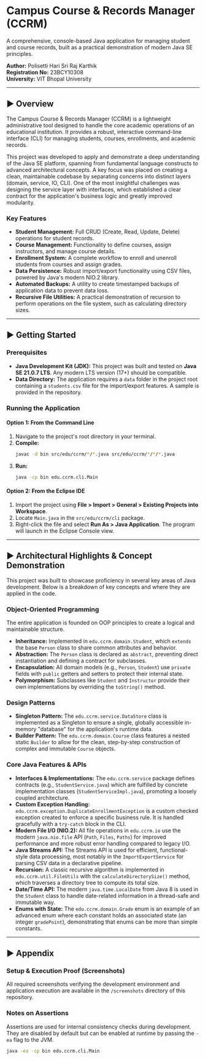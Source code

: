 # Campus Course & Records Manager (CCRM)

A comprehensive, console-based Java application for managing student and course records, built as a practical demonstration of modern Java SE principles.

**Author:** Polisetti Hari Sri Raj Karthik  
**Registration No:** 23BCY10308  
**University:** VIT Bhopal University

---

## ► Overview

The Campus Course & Records Manager (CCRM) is a lightweight administrative tool designed to handle the core academic operations of an educational institution. It provides a robust, interactive command-line interface (CLI) for managing students, courses, enrollments, and academic records.

This project was developed to apply and demonstrate a deep understanding of the Java SE platform, spanning from fundamental language constructs to advanced architectural concepts. A key focus was placed on creating a clean, maintainable codebase by separating concerns into distinct layers (domain, service, IO, CLI). One of the most insightful challenges was designing the service layer with interfaces, which established a clear contract for the application's business logic and greatly improved modularity.

### Key Features
*   **Student Management:** Full CRUD (Create, Read, Update, Delete) operations for student records.
*   **Course Management:** Functionality to define courses, assign instructors, and manage course details.
*   **Enrollment System:** A complete workflow to enroll and unenroll students from courses and assign grades.
*   **Data Persistence:** Robust import/export functionality using CSV files, powered by Java's modern NIO.2 library.
*   **Automated Backups:** A utility to create timestamped backups of application data to prevent data loss.
*   **Recursive File Utilities:** A practical demonstration of recursion to perform operations on the file system, such as calculating directory sizes.

---

## ► Getting Started

### Prerequisites
*   **Java Development Kit (JDK):** This project was built and tested on **Java SE 21.0.7 LTS**. Any modern LTS version (17+) should be compatible.
*   **Data Directory:** The application requires a `data` folder in the project root containing a `students.csv` file for the import/export features. A sample is provided in the repository.

### Running the Application

#### Option 1: From the Command Line
1.  Navigate to the project's root directory in your terminal.
2.  **Compile:**
    ```sh
    javac -d bin src/edu/ccrm/*/*.java src/edu/ccrm/*/*/*.java
    ```
3.  **Run:**
    ```sh
    java -cp bin edu.ccrm.cli.Main
    ```

#### Option 2: From the Eclipse IDE
1.  Import the project using **File > Import > General > Existing Projects into Workspace**.
2.  Locate `Main.java` in the `src/edu/ccrm/cli` package.
3.  Right-click the file and select **Run As > Java Application**. The program will launch in the Eclipse Console view.

---

## ► Architectural Highlights & Concept Demonstration

This project was built to showcase proficiency in several key areas of Java development. Below is a breakdown of key concepts and where they are applied in the code.

### Object-Oriented Programming
The entire application is founded on OOP principles to create a logical and maintainable structure.
*   **Inheritance:** Implemented in `edu.ccrm.domain.Student`, which `extends` the base `Person` class to share common attributes and behavior.
*   **Abstraction:** The `Person` class is declared as `abstract`, preventing direct instantiation and defining a contract for subclasses.
*   **Encapsulation:** All domain models (e.g., `Person`, `Student`) use `private` fields with `public` getters and setters to protect their internal state.
*   **Polymorphism:** Subclasses like `Student` and `Instructor` provide their own implementations by overriding the `toString()` method.

### Design Patterns
*   **Singleton Pattern:** The `edu.ccrm.service.DataStore` class is implemented as a Singleton to ensure a single, globally accessible in-memory "database" for the application's runtime data.
*   **Builder Pattern:** The `edu.ccrm.domain.Course` class features a nested static `Builder` to allow for the clean, step-by-step construction of complex and immutable `Course` objects.

### Core Java Features & APIs
*   **Interfaces & Implementations:** The `edu.ccrm.service` package defines contracts (e.g., `StudentService.java`) which are fulfilled by concrete implementation classes (`StudentServiceImpl.java`), promoting a loosely coupled architecture.
*   **Custom Exception Handling:** `edu.ccrm.exception.DuplicateEnrollmentException` is a custom checked exception created to enforce a specific business rule. It is handled gracefully with a `try-catch` block in the CLI.
*   **Modern File I/O (NIO.2):** All file operations in `edu.ccrm.io` use the modern `java.nio.file` API (`Path`, `Files`, `Paths`) for improved performance and more robust error handling compared to legacy I/O.
*   **Java Streams API:** The Streams API is used for efficient, functional-style data processing, most notably in the `ImportExportService` for parsing CSV data in a declarative pipeline.
*   **Recursion:** A classic recursive algorithm is implemented in `edu.ccrm.util.FileUtils` with the `calculateDirectorySize()` method, which traverses a directory tree to compute its total size.
*   **Date/Time API:** The modern `java.time.LocalDate` from Java 8 is used in the `Student` class to handle date-related information in a thread-safe and immutable way.
*   **Enums with State:** The `edu.ccrm.domain.Grade` enum is an example of an advanced enum where each constant holds an associated state (an integer `gradePoint`), demonstrating that enums can be more than simple constants.

---

## ► Appendix

### Setup & Execution Proof (Screenshots)
All required screenshots verifying the development environment and application execution are available in the `/screenshots` directory of this repository.

### Notes on Assertions
Assertions are used for internal consistency checks during development. They are disabled by default but can be enabled at runtime by passing the `-ea` flag to the JVM.
```sh
java -ea -cp bin edu.ccrm.cli.Main

